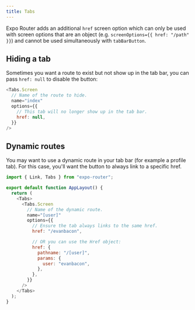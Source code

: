 ```yaml
---
title: Tabs
---
```


Expo Router adds an additional `href` screen option which can only be used with screen options that are an object (e.g. `screenOptions={{ href: "/path" }}`) and cannot be used simultaneously with `tabBarButton`.

## Hiding a tab

Sometimes you want a route to exist but not show up in the tab bar, you can pass `href: null` to disable the button:

```js
<Tabs.Screen
  // Name of the route to hide.
  name="index"
  options={{
    // This tab will no longer show up in the tab bar.
    href: null,
  }}
/>
```

## Dynamic routes

You may want to use a dynamic route in your tab bar (for example a profile tab). For this case, you'll want the button to always link to a specific href.

```js
import { Link, Tabs } from "expo-router";

export default function AppLayout() {
  return (
    <Tabs>
      <Tabs.Screen
        // Name of the dynamic route.
        name="[user]"
        options={{
          // Ensure the tab always links to the same href.
          href: "/evanbacon",

          // OR you can use the Href object:
          href: {
            pathname: "/[user]",
            params: {
              user: "evanbacon",
            },
          },
        }}
      />
    </Tabs>
  );
}
```
